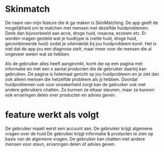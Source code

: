 # Skinmatch
De naam van mijn feature die ik ga maken is SkinMatching. De app geeft de mogelijkheid om te matchen met mensen met dezelfde huidproblemen. Denk dan bijvoorbeeld aan acne, droge huid, rosacea, eczeem etc. Er worden vragen gesteld wat je huidtype is (vette huid, droge huid, gecombineerde huid) zodat je uiteindelijk bij jou huidprobleem komt. Het is niet dat de app jou een diagnose stelt, maar meer voor de mensen die al ongeveer weten wat ze hebben.

Als de gebruiker alles heeft aangevinkt, komt die op een pagina met informatie en met een x aantal producten die de gebruiker daarbij kan gebruiken. De pagina is helemaal gericht op jou huidprobleem en je ziet dan ook alleen mensen die hetzelfde probleem als jij hebben. Doordat huidproblemen ook voor onzekerheid zorgt kan de gebruiker ook met andere gebruikers chatten. Zo kunnen ze elkaar steunen, maar ze kunnen ook ervaringen delen over producten en advies geven.

# feature werkt als volgt 

De gebruiker maakt eerst een account aan.
De gebruiker krijgt algemene vragen over de huid
De gebruiker krijgt informatie & producten te zien op basis van de algemene vragen.
De gebruiker kan chatten met andere mensen voor steun, ervaringen delen of advies geven.
